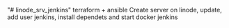 "# linode_srv_jenkins" 
terraform + ansible
Create server on linode, update, add user jenkins, install dependets and start docker jenkins
